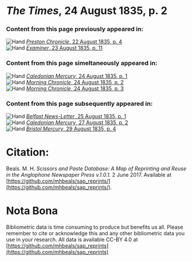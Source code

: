 # *The Times*, 24 August 1835, p. 2  
  
### Content from this page previously appeared in:  
![Hand](http://scissorsandpaste.net/wp-content/uploads/2017/06/smallhandpointer.png) [*Preston Chronicle*, 22 August 1835, p. 4](https://mhbeals.github.io/sap_html/Preston-Chronicle/Preston-Chronicle-22-August-1835-p-4)  
![Hand](http://scissorsandpaste.net/wp-content/uploads/2017/06/smallhandpointer.png) [*Examiner*, 23 August 1835, p. 11](https://mhbeals.github.io/sap_html/Examiner/Examiner-23-August-1835-p-11)  
  
### Content from this page simeltaneously appeared in:  
![Hand](http://scissorsandpaste.net/wp-content/uploads/2017/06/smallhandpointer.png) [*Caledonian Mercury*, 24 August 1835, p. 1](https://mhbeals.github.io/sap_html/Caledonian-Mercury/Caledonian-Mercury-24-August-1835-p-1)  
![Hand](http://scissorsandpaste.net/wp-content/uploads/2017/06/smallhandpointer.png) [*Morning Chronicle*, 24 August 1835, p. 2](https://mhbeals.github.io/sap_html/Morning-Chronicle/Morning-Chronicle-24-August-1835-p-2)  
![Hand](http://scissorsandpaste.net/wp-content/uploads/2017/06/smallhandpointer.png) [*Morning Chronicle*, 24 August 1835, p. 3](https://mhbeals.github.io/sap_html/Morning-Chronicle/Morning-Chronicle-24-August-1835-p-3)  
  
### Content from this page subsequently appeared in:  
![Hand](http://scissorsandpaste.net/wp-content/uploads/2017/06/smallhandpointer.png) [*Belfast News-Letter*, 25 August 1835, p. 1](https://mhbeals.github.io/sap_html/Belfast-News-Letter/Belfast-News-Letter-25-August-1835-p-1)  
![Hand](http://scissorsandpaste.net/wp-content/uploads/2017/06/smallhandpointer.png) [*Caledonian Mercury*, 27 August 1835, p. 2](https://mhbeals.github.io/sap_html/Caledonian-Mercury/Caledonian-Mercury-27-August-1835-p-2)  
![Hand](http://scissorsandpaste.net/wp-content/uploads/2017/06/smallhandpointer.png) [*Bristol Mercury*, 29 August 1835, p. 4](https://mhbeals.github.io/sap_html/Bristol-Mercury/Bristol-Mercury-29-August-1835-p-4)  


# Citation: 

Beals. M. H. *Scissors and Paste Database: A Map of Reprinting and Reuse in the Anglophone Newspaper Press v.1.0.1.* 2 June 2017. Available at [https://github.com/mhbeals/sap_reprints/](https://github.com/mhbeals/sap_reprints/). 

# Nota Bona

Bibliometric data is time consuming to produce but benefits us all. Please remember to cite or acknowledge this and any other bibliometric data you use in your research. All data is available CC-BY 4.0 at [https://github.com/mhbeals/sap_reprints](https://github.com/mhbeals/sap_reprints)